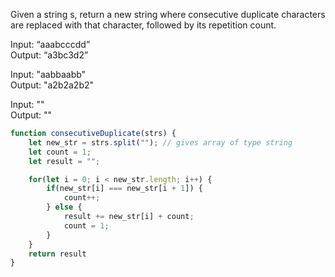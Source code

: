 Given a string s, return a new string where consecutive duplicate characters are replaced with that character, followed by its repetition count.      
       
Input: “aaabcccdd”         
Output: “a3bc3d2”         

Input: "aabbaabb"       
Output: "a2b2a2b2"        

Input: ""       
Output: ""           

```js
function consecutiveDuplicate(strs) {
    let new_str = strs.split(""); // gives array of type string
    let count = 1;
    let result = "";

    for(let i = 0; i < new_str.length; i++) {
        if(new_str[i] === new_str[i + 1]) {
            count++;
        } else {
            result += new_str[i] + count;
            count = 1;
        }
    }
    return result
}
```
